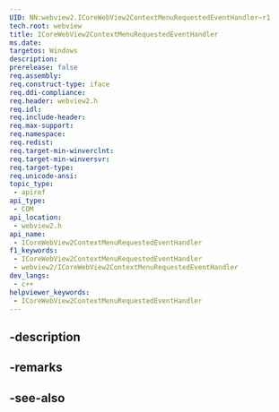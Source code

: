 ```yaml
---
UID: NN:webview2.ICoreWebView2ContextMenuRequestedEventHandler~r1
tech.root: webview
title: ICoreWebView2ContextMenuRequestedEventHandler
ms.date: 
targetos: Windows
description: 
prerelease: false
req.assembly: 
req.construct-type: iface
req.ddi-compliance: 
req.header: webview2.h
req.idl: 
req.include-header: 
req.max-support: 
req.namespace: 
req.redist: 
req.target-min-winverclnt: 
req.target-min-winversvr: 
req.target-type: 
req.unicode-ansi: 
topic_type:
 - apiref
api_type:
 - COM
api_location:
 - webview2.h
api_name:
 - ICoreWebView2ContextMenuRequestedEventHandler
f1_keywords:
 - ICoreWebView2ContextMenuRequestedEventHandler
 - webview2/ICoreWebView2ContextMenuRequestedEventHandler
dev_langs:
 - c++
helpviewer_keywords:
 - ICoreWebView2ContextMenuRequestedEventHandler
---
```


## -description

## -remarks

## -see-also

